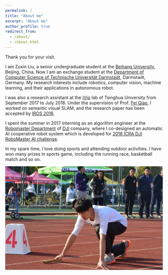 ```yaml
---
permalink: /
title: "About me"
excerpt: "About me"
author_profile: true
redirect_from: 
  - /about/
  - /about.html
---
```


Thank you for your visit.

I am Zuxin Liu, a senior undergraduate student at the [Beihang University](https://ev.buaa.edu.cn/), Beijing, China. Now I am an exchange student at the [Department of Computer Science of Technische Universität Darmstadt](https://www.informatik.tu-darmstadt.de/fb20/index.en.jsp), Darmstadt, Germany. My research interests include robotics, computer vision, machine learning, and their applications in autonomous robot.


I was also a research assistant at the [iVip](https://nics.ee.tsinghua.edu.cn/people/ivip/) lab of Tsinghua University from September 2017 to July 2018. Under the supervision of Prof. [Fei Qiao](https://nics.ee.tsinghua.edu.cn/people/qiaofei/), I worked on semantic visual SLAM, and the research paper has been accepted by [IROS 2018](https://www.iros2018.org/).

I spent the summer in 2017 interning as an algorithm engineer at the [Robomaster Department](https://www.robomaster.com/en-US) of [DJI](https://www.dji.com/company) company, where I co-designed an automatic AI cooperative robot system which is developed for [2018 ICRA DJI RoboMaster AI challenge](https://icra2018.org/dji-robomaster-ai-challenge/).

In my spare time, I love doing sports and attending outdoor activities. I have won many prizes in sports game, including the running race, basketball match and so on.  


![here](/images/yundonghui.jpg)

